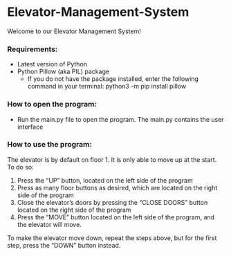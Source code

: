 # Elevator-Management-System

Welcome to our Elevator Management System!


### Requirements:
* Latest version of Python
* Python Pillow (aka PIL) package
 	* If you do not have the package installed, enter the following command in your terminal: python3 -m pip install pillow




### How to open the program:
* Run the main.py file to open the program. The main.py contains the user interface 



### How to use the program:

The elevator is by default on floor 1. It is only able to move up at the start. To do so:

1. Press the “UP” button, located on the left side of the program
2. Press as many floor buttons as desired, which are located on the right side of the program
3. Close the elevator’s doors by pressing the “CLOSE DOORS” button located on the right side of the program
4. Press the “MOVE” button located on the left side of the program, and the elevator will move.

To make the elevator move down, repeat the steps above, but for the first step, press the “DOWN” button instead.
